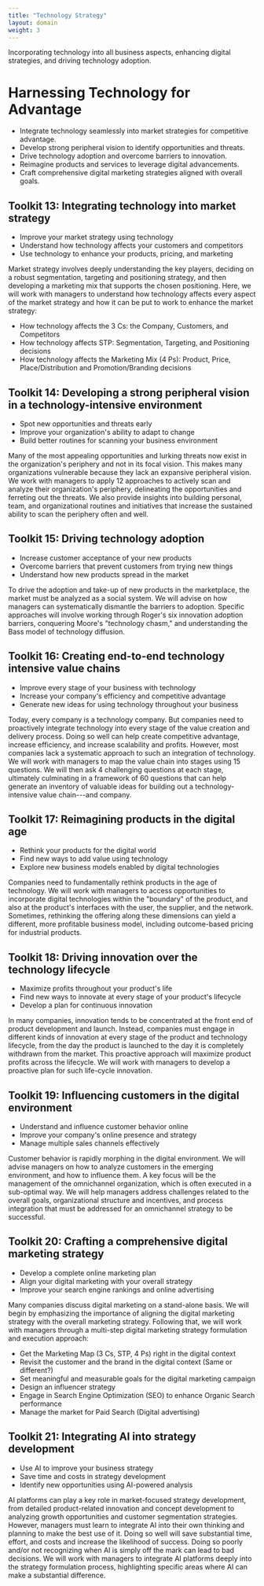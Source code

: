 ```yaml
---
title: "Technology Strategy"
layout: domain
weight: 3
---
```


Incorporating technology into all business aspects, enhancing digital strategies, and driving technology adoption.

# Harnessing Technology for Advantage

- Integrate technology seamlessly into market strategies for competitive advantage.
- Develop strong peripheral vision to identify opportunities and threats.
- Drive technology adoption and overcome barriers to innovation.
- Reimagine products and services to leverage digital advancements.
- Craft comprehensive digital marketing strategies aligned with overall goals.

## Toolkit 13: Integrating technology into market strategy

- Improve your market strategy using technology
- Understand how technology affects your customers and competitors
- Use technology to enhance your products, pricing, and marketing

Market strategy involves deeply understanding the key players, deciding on a robust segmentation, targeting and positioning strategy, and then developing a marketing mix that supports the chosen positioning. Here, we will work with managers to understand how technology affects every aspect of the market strategy and how it can be put to work to enhance the market strategy:

- How technology affects the 3 Cs: the Company, Customers, and Competitors
- How technology affects STP: Segmentation, Targeting, and Positioning decisions
- How technology affects the Marketing Mix (4 Ps): Product, Price, Place/Distribution and Promotion/Branding decisions

## Toolkit 14: Developing a strong peripheral vision in a technology-intensive environment

- Spot new opportunities and threats early
- Improve your organization's ability to adapt to change
- Build better routines for scanning your business environment

Many of the most appealing opportunities and lurking threats now exist in the organization's periphery and not in its focal vision. This makes many organizations vulnerable because they lack an expansive peripheral vision. We work with managers to apply 12 approaches to actively scan and analyze their organization's periphery, delineating the opportunities and ferreting out the threats. We also provide insights into building personal, team, and organizational routines and initiatives that increase the sustained ability to scan the periphery often and well.

## Toolkit 15: Driving technology adoption

- Increase customer acceptance of your new products
- Overcome barriers that prevent customers from trying new things
- Understand how new products spread in the market

To drive the adoption and take-up of new products in the marketplace, the market must be analyzed as a social system. We will advise on how managers can systematically dismantle the barriers to adoption. Specific approaches will involve working through Roger's six innovation adoption barriers, conquering Moore's "technology chasm," and understanding the Bass model of technology diffusion.

## Toolkit 16: Creating end-to-end technology intensive value chains

- Improve every stage of your business with technology
- Increase your company's efficiency and competitive advantage
- Generate new ideas for using technology throughout your business

Today, every company is a technology company. But companies need to proactively integrate technology into every stage of the value creation and delivery process. Doing so well can help create competitive advantage, increase efficiency, and increase scalability and profits. However, most companies lack a systematic approach to such an integration of technology. We will work with managers to map the value chain into stages using 15 questions. We will then ask 4 challenging questions at each stage, ultimately culminating in a framework of 60 questions that can help generate an inventory of valuable ideas for building out a technology-intensive value chain---and company.

## Toolkit 17: Reimagining products in the digital age

- Rethink your products for the digital world
- Find new ways to add value using technology
- Explore new business models enabled by digital technologies

Companies need to fundamentally rethink products in the age of technology. We will work with managers to access opportunities to incorporate digital technologies within the "boundary" of the product, and also at the product's interfaces with the user, the supplier, and the network. Sometimes, rethinking the offering along these dimensions can yield a different, more profitable business model, including outcome-based pricing for industrial products.

## Toolkit 18: Driving innovation over the technology lifecycle

- Maximize profits throughout your product's life
- Find new ways to innovate at every stage of your product's lifecycle
- Develop a plan for continuous innovation

In many companies, innovation tends to be concentrated at the front end of product development and launch. Instead, companies must engage in different kinds of innovation at every stage of the product and technology lifecycle, from the day the product is launched to the day it is completely withdrawn from the market. This proactive approach will maximize product profits across the lifecycle. We will work with managers to develop a proactive plan for such life-cycle innovation.

## Toolkit 19: Influencing customers in the digital environment

- Understand and influence customer behavior online
- Improve your company's online presence and strategy
- Manage multiple sales channels effectively

Customer behavior is rapidly morphing in the digital environment. We will advise managers on how to analyze customers in the emerging environment, and how to influence them. A key focus will be the management of the omnichannel organization, which is often executed in a sub-optimal way. We will help managers address challenges related to the overall goals, organizational structure and incentives, and process integration that must be addressed for an omnichannel strategy to be successful.

## Toolkit 20: Crafting a comprehensive digital marketing strategy

- Develop a complete online marketing plan
- Align your digital marketing with your overall strategy
- Improve your search engine rankings and online advertising

Many companies discuss digital marketing on a stand-alone basis. We will begin by emphasizing the importance of aligning the digital marketing strategy with the overall marketing strategy. Following that, we will work with managers through a multi-step digital marketing strategy formulation and execution approach:

- Get the Marketing Map (3 Cs, STP, 4 Ps) right in the digital context
- Revisit the customer and the brand in the digital context (Same or different?)
- Set meaningful and measurable goals for the digital marketing campaign
- Design an influencer strategy
- Engage in Search Engine Optimization (SEO) to enhance Organic Search performance
- Manage the market for Paid Search (Digital advertising)

## Toolkit 21: Integrating AI into strategy development

- Use AI to improve your business strategy
- Save time and costs in strategy development
- Identify new opportunities using AI-powered analysis

AI platforms can play a key role in market-focused strategy development, from detailed product-related innovation and concept development to analyzing growth opportunities and customer segmentation strategies. However, managers must learn to integrate AI into their own thinking and planning to make the best use of it. Doing so well will save substantial time, effort, and costs and increase the likelihood of success. Doing so poorly and/or not recognizing when AI is simply off the mark can lead to bad decisions. We will work with managers to integrate AI platforms deeply into the strategy formulation process, highlighting specific areas where AI can make a substantial difference.
